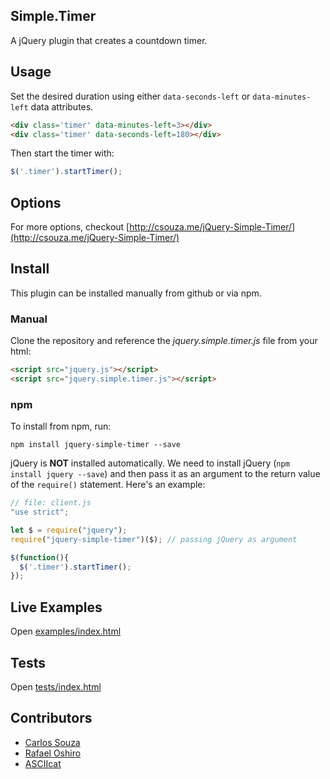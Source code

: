 ## Simple.Timer

A jQuery plugin that creates a countdown timer.


## Usage

Set the desired duration using either `data-seconds-left` or `data-minutes-left` data attributes.

```HTML
<div class='timer' data-minutes-left=3></div>
<div class='timer' data-seconds-left=180></div>
```

Then start the timer with:

```javascript
$('.timer').startTimer();
```

## Options

For more options, checkout [http://csouza.me/jQuery-Simple-Timer/](http://csouza.me/jQuery-Simple-Timer/)

## Install

This plugin can be installed manually from github or via npm.

### Manual

Clone the repository and reference the *jquery.simple.timer.js* file from your html:

```HTML
<script src="jquery.js"></script>
<script src="jquery.simple.timer.js"></script>
```

### npm

To install from npm, run:

```
npm install jquery-simple-timer --save
```

jQuery is **NOT** installed automatically. We need to install jQuery (`npm install jquery --save`) and then pass it as an argument to the return value of the `require()` statement. Here's an example:

```javascript
// file: client.js
"use strict";

let $ = require("jquery");
require("jquery-simple-timer")($); // passing jQuery as argument

$(function(){
  $('.timer').startTimer();
});
```

## Live Examples

Open [examples/index.html](https://rawgit.com/caike/jQuery-Simple-Timer/master/examples/index.html)

## Tests

Open [tests/index.html](https://rawgit.com/caike/jQuery-Simple-Timer/master/tests/index.html)

## Contributors

* [Carlos Souza](https://github.com/caike)
* [Rafael Oshiro](https://github.com/roshiro)
* [ASCIIcat](https://github.com/ASCIIcat)

